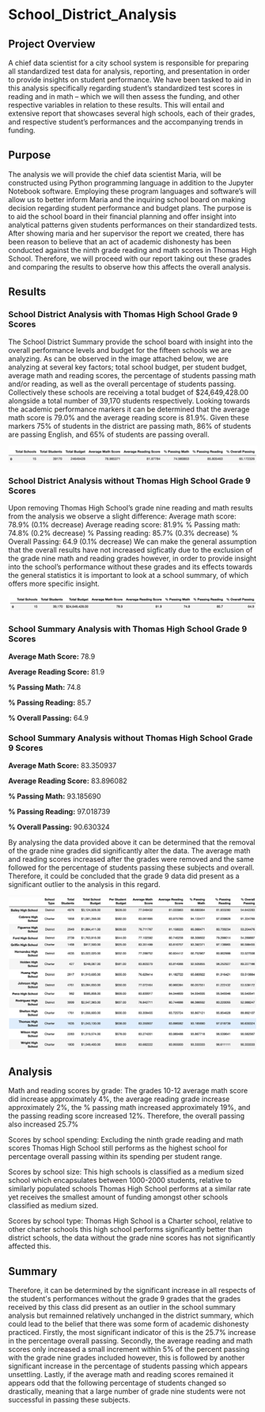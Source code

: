 # School_District_Analysis

## Project Overview
A chief data scientist for a city school system is responsible for preparing all standardized test data for analysis, reporting, and presentation in order to provide insights on student performance. We have been tasked to aid in this analysis specifically regarding student’s standardized test scores in reading and in math – which we will then assess the funding, and other respective variables in relation to these results. This will entail and extensive report that showcases several high schools, each of their grades, and respective student’s performances and the accompanying trends in funding. 


## Purpose
The analysis we will provide the chief data scientist Maria, will be constructed using Python programming language in addition to the Jupyter Notebook software. Employing these program languages and software’s will allow us to better inform Maria and the inquiring school board on making decision regarding student performance and budget plans. The purpose is to aid the school board in their financial planning and offer insight into analytical patterns given students performances on their standardized tests. After showing maria and her supervisor the report we created, there has been reason to believe that an act of academic dishonesty has been conducted against the ninth grade reading and math scores in Thomas High School. Therefore, we will proceed with our report taking out these grades and comparing the results to observe how this affects the overall analysis.  


## Results
### School District Analysis with Thomas High School Grade 9 Scores 
The School District Summary provide the school board with insight into the overall performance levels and budget for the fifteen schools we are analyzing. As can be observed in the image attached below, we are analyzing at several key factors; total school budget, per student budget, average math and reading scores, the percentage of students passing math and/or reading, as well as the overall percentage of students passing. 
Collectively these schools are receiving a total budget of $24,649,428.00 alongside a total number of 39,170 students respectively. Looking towards the academic performance markers it can be determined that the average math score is 79.0% and the average reading score is 81.9%. Given these markers 75% of students in the district are passing math, 86% of students are passing English, and 65% of students are passing overall. 

![district_summary_with:](./Resources/district_summary_with.png)


### School District Analysis without Thomas High School Grade 9 Scores 
Upon removing Thomas High School’s grade nine reading and math results from the analysis we observe a slight difference:
Average math score: 78.9% (0.1% decrease) 
Average reading score: 81.9%
% Passing math: 74.8% (0.2% decrease)
% Passing reading: 85.7% (0.3% decrease)
% Overall Passing: 64.9 (0.1% decrease)
We can make the general assumption that the overall results have not increased sigficatly due to the exclusion of the grade nine math and reading grades however, in order to provide insight into the school’s performance without these grades and its effects towards the general statistics it is important to look at a school summary, of which offers more specific insight. 

![district_summary_without:](./Resources/district_summary_without.png)

### School Summary Analysis with Thomas High School Grade 9 Scores 

**Average Math Score:** 78.9

**Average Reading Score:** 81.9

**% Passing Math:** 74.8

**% Passing Reading:** 85.7

**% Overall Passing:** 64.9

### School Summary Analysis without Thomas High School Grade 9 Scores 
**Average Math Score:** 83.350937

**Average Reading Score:** 83.896082

**% Passing Math:** 93.185690

**% Passing Reading:** 97.018739

**% Overall Passing:** 90.630324

By analysing the data provided above it can be determined that the removal of the grade nine grades did significantly alter the data. The average math and reading scores increased after the grades were removed and the same followed for the percentage of students passing these subjects and overall. Therefore, it could be concluded that the grade 9 data did present as a significant outlier to the analysis in this regard. 

![summary:](./Resources/summary.png)

## Analysis
Math and reading scores by grade: The grades 10-12 average math score did increase approximately 4%, the average reading grade increase approximately 2%, the % passing math increased approximately 19%, and the passing reading score increased 12%. Therefore, the overall passing also increased 25.7%

Scores by school spending: Excluding the ninth grade reading and math scores Thomas High School still performs as the highest school for percentage overall passing within its spending per student range. 

Scores by school size: This high schools is classified as a medium sized school which encapsulates between 1000-2000 students, relative to similarly populated schools Thomas High School performs at a similar rate yet receives the smallest amount of funding amongst other schools classified as medium sized. 

Scores by school type: Thomas High School is a Charter school, relative to other charter schools this high school performs significantly better than district schools, the data without the grade nine scores has not significantly affected this. 

## Summary
Therefore, it can be determined by the significant increase in all respects of the student's performances without the grade 9 grades that the grades received by this class did present as an outlier in the school summary analysis but remainned relatively unchanged in the district summary, which could lead to the belief that there was some form of academic dishonesty practiced. Firstly, the most significant indicator of this is the 25.7% increase in the percentage overall passing. Secondly, the average reading and math scores only increased a small increment within 5% of the percent passing with the grade nine grades included however, this is followed by another significant increase in the percentage of students passing which appears unsettling. Lastly, if the average math and reading scores remained it appears odd that the following percentage of students changed so drastically, meaning that a large number of grade nine students were not successful in passing these subjects.
